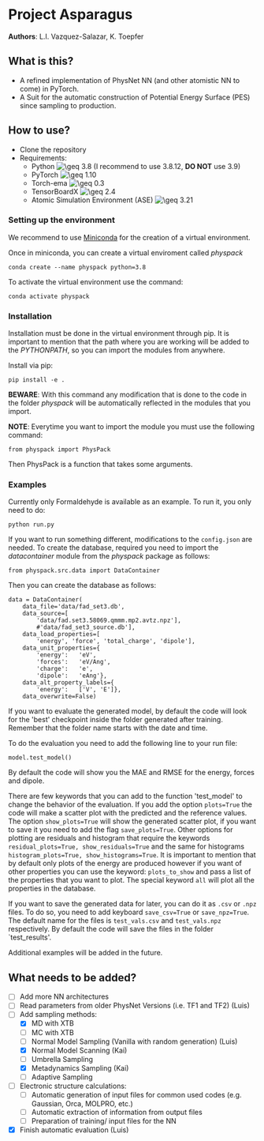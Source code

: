 # Project Asparagus

**Authors**: L.I. Vazquez-Salazar, K. Toepfer

## What is this?
 - A refined implementation of PhysNet NN (and other atomistic NN to come) in PyTorch. 
 - A Suit for the automatic construction of Potential Energy Surface (PES) since sampling to production.

## How to use? 

- Clone the repository
- Requirements:
  - Python <img src="https://latex.codecogs.com/svg.image?\geq&space;" title="\geq " /> 3.8 (I recommend to use 3.8.12, **DO NOT** use 3.9)
  - PyTorch <img src="https://latex.codecogs.com/svg.image?\geq&space;" title="\geq " /> 1.10
  - Torch-ema <img src="https://latex.codecogs.com/svg.image?\geq&space;" title="\geq " /> 0.3
  - TensorBoardX <img src="https://latex.codecogs.com/svg.image?\geq&space;" title="\geq " /> 2.4
  - Atomic Simulation Environment (ASE) <img src="https://latex.codecogs.com/svg.image?\geq&space;" title="\geq " /> 3.21
### Setting up the environment

We recommend to use [ Miniconda](https://docs.conda.io/projects/conda/en/latest/user-guide/install/download.html) for the creation of a virtual environment. 

Once in miniconda, you can create a virtual enviroment called *physpack* 

``` 
conda create --name physpack python=3.8
```
 
To activate the virtual environment use the command:

```
conda activate physpack
```
### Installation
Installation must be done in the virtual environment through pip. It is important to mention that the path where you are
working will be added to the *PYTHONPATH*, so you can import the modules from anywhere.

Install via pip:
``` 
pip install -e .
```

**BEWARE**: With this command any modification that is done to the code in the folder *physpack* will be automatically reflected 
in the modules that you import.

**NOTE**: Everytime you want to import the module you must use the following command:

```
from physpack import PhysPack
```
Then PhysPack is a function that takes some arguments.

### Examples

Currently only Formaldehyde is available as an example. To run it, you only need to do:
 ```
python run.py
```

If you want to run something different, modifications to the `config.json` are needed. To create the database, required
you need to import the *datacontainer* module from the *physpack* package as follows:

```
from physpack.src.data import DataContainer
```

Then you can create the database as follows:

```
data = DataContainer(
    data_file='data/fad_set3.db',
    data_source=[
        'data/fad.set3.58069.qmmm.mp2.avtz.npz'],
        #'data/fad_set3_source.db'],
    data_load_properties=[
        'energy', 'force', 'total_charge', 'dipole'],
    data_unit_properties={
        'energy':   'eV',
        'forces':   'eV/Ang',
        'charge':   'e',
        'dipole':   'eAng'},
    data_alt_property_labels={
        'energy':   ['V', 'E']},
    data_overwrite=False)
```

If you want to evaluate the generated model, by default the code will look for the 'best' checkpoint inside the 
folder generated after training. Remember that the folder name starts with the date and time. 

To do the evaluation you need to add the following line to your run file:
 ```
 model.test_model()
 ```

By default the code will show you the MAE and RMSE for the energy, forces and dipole. 

There are few keywords that you can add to the function 'test_model' to change the behavior of the evaluation.
If you add the option `plots=True` the code will make a scatter plot with the predicted and the reference values.
The option `show_plots=True` will show the generated scatter plot, if you want to save it you need to add the flag
`save_plots=True`. Other options for plotting are residuals and histogram that require the keywords `residual_plots=True,
show_residuals=True` and the same for histograms `histogram_plots=True, show_histograms=True`. It is important to mention
that by default only plots of the energy are produced however if you want of other properties you can use the keyword:
`plots_to_show` and pass a list of the properties that you want to plot. The special keyword `all` will plot all the 
properties in the database.

If you want to save the generated data for later, you can do it as `.csv` or `.npz` files. To do so, you need to add
keyboard `save_csv=True` or `save_npz=True`. The default name for the files is `test_vals.csv` and `test_vals.npz` respectively.
By default the code will save the files in the folder `test_results'.


Additional examples will be added in the future.


## What needs to be added?

- [ ] Add more NN architectures
- [ ] Read parameters from older PhysNet Versions (i.e. TF1 and TF2) (Luis)
- [ ] Add sampling methods:
    - [x] MD with XTB
    - [ ] MC with XTB
    - [ ] Normal Model Sampling (Vanilla with random generation) (Luis)
    - [x] Normal Model Scanning (Kai)
    - [ ] Umbrella Sampling
    - [x] Metadynamics Sampling (Kai)
    - [ ] Adaptive Sampling
- [ ] Electronic structure calculations:
   - [ ] Automatic generation of input files for common used codes (e.g. Gaussian, Orca, MOLPRO, etc.)
   - [ ] Automatic extraction of information from output files
   - [ ] Preparation of training/ input files for the NN
- [x] Finish automatic evaluation (Luis)
